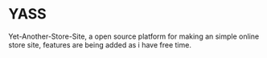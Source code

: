 # YASS
Yet-Another-Store-Site, a open source platform for making an simple online store site, features are being added as i have free time.
